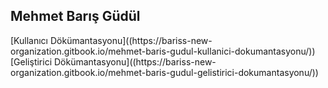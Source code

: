 <h2>Mehmet Barış Güdül</h2>
[Kullanıcı Dökümantasyonu]((https://bariss-new-organization.gitbook.io/mehmet-baris-gudul-kullanici-dokumantasyonu/))
[Geliştirici Dökümantasyonu]((https://bariss-new-organization.gitbook.io/mehmet-baris-gudul-gelistirici-dokumantasyonu/))

